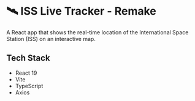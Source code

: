 # 🛰️ ISS Live Tracker - Remake

A React app that shows the real-time location of the International Space Station (ISS) on an interactive map.

## Tech Stack
- React 19
- Vite
- TypeScript
- Axios
